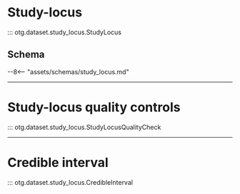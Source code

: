 # Study-locus

::: otg.dataset.study_locus.StudyLocus

## Schema

--8<-- "assets/schemas/study_locus.md"

___

# Study-locus quality controls

::: otg.dataset.study_locus.StudyLocusQualityCheck

___

# Credible interval

::: otg.dataset.study_locus.CredibleInterval

